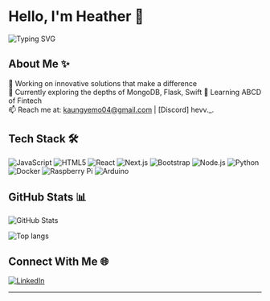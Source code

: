# Hello, I'm Heather 👋

<img src="https://readme-typing-svg.herokuapp.com?font=Fira+Code&pause=1000&color=2EACF7&random=false&width=435&lines=Full+Stack+Developer;Open+Source+Enthusiast;Always+learning+new+things" alt="Typing SVG" />

## About Me ✨

🚀 Working on innovative solutions that make a difference  
🔭 Currently exploring the depths of MongoDB, Flask, Swift
🌱 Learning ABCD of Fintech   
📫 Reach me at: kaungyemo04@gmail.com | [Discord] hevv._.

## Tech Stack 🛠️
![JavaScript](https://img.shields.io/badge/-JavaScript-F7DF1E?style=flat-square&logo=javascript&logoColor=black)
![HTML5](https://img.shields.io/badge/-HTML5-E34F26?style=flat-square&logo=html5&logoColor=white)
![React](https://img.shields.io/badge/-React-61DAFB?style=flat-square&logo=react&logoColor=black)
![Next.js](https://img.shields.io/badge/-Next.js-000000?style=flat-square&logo=next.js&logoColor=white)
![Bootstrap](https://img.shields.io/badge/-Bootstrap-7952B3?style=flat-square&logo=bootstrap&logoColor=white)
![Node.js](https://img.shields.io/badge/-Node.js-339933?style=flat-square&logo=node.js&logoColor=white)
![Python](https://img.shields.io/badge/-Python-3776AB?style=flat-square&logo=python&logoColor=white)
![Docker](https://img.shields.io/badge/-Docker-2496ED?style=flat-square&logo=docker&logoColor=white)
![Raspberry Pi](https://img.shields.io/badge/-Raspberry%20Pi-C51A4A?style=flat-square&logo=raspberry-pi&logoColor=white)
![Arduino](https://img.shields.io/badge/-Arduino-00979D?style=flat-square&logo=arduino&logoColor=white)

## GitHub Stats 📊

<p align="left">
  <img src="https://github-readme-stats.vercel.app/api?username=kaungyemyintmo&show_icons=true&theme=tokyonight" alt="GitHub Stats" />
</p>

<p align="left">

  <img src ="https://github-readme-stats.vercel.app/api/top-langs/?username=kaungyemyintmo&theme=dracula" alt="Top langs" />
  </p>

## Connect With Me 🌐

<p align="left">
  <a href="https://www.linkedin.com/in/kaung-ye-myint-mo/"><img src="https://img.shields.io/badge/-LinkedIn-0077B5?style=flat-square&logo=linkedin&logoColor=white" alt="LinkedIn" /></a>
</p>



---
